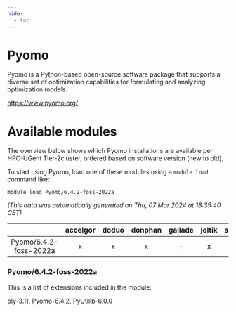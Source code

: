 ```yaml
---
hide:
  - toc
---
```


Pyomo
=====


Pyomo is a Python-based open-source software package that supports a diverse set of optimization capabilities for formulating and analyzing optimization models.

https://www.pyomo.org/
# Available modules


The overview below shows which Pyomo installations are available per HPC-UGent Tier-2cluster, ordered based on software version (new to old).

To start using Pyomo, load one of these modules using a `module load` command like:

```shell
module load Pyomo/6.4.2-foss-2022a
```

*(This data was automatically generated on Thu, 07 Mar 2024 at 18:35:40 CET)*  

| |accelgor|doduo|donphan|gallade|joltik|skitty|
| :---: | :---: | :---: | :---: | :---: | :---: | :---: |
|Pyomo/6.4.2-foss-2022a|x|x|x|-|x|x|


### Pyomo/6.4.2-foss-2022a

This is a list of extensions included in the module:

ply-3.11, Pyomo-6.4.2, PyUtilib-6.0.0